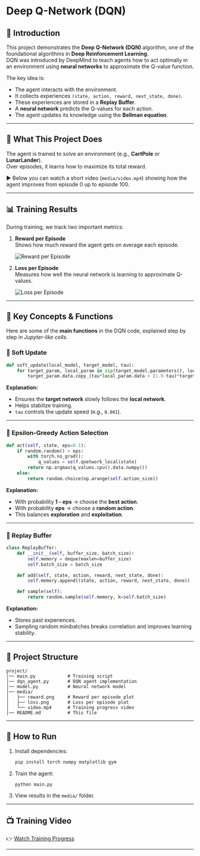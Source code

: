 
# Deep Q-Network (DQN)

## 📌 Introduction
This project demonstrates the **Deep Q-Network (DQN)** algorithm, one of the foundational algorithms in **Deep Reinforcement Learning**.  
DQN was introduced by DeepMind to teach agents how to act optimally in an environment using **neural networks** to approximate the Q-value function.

The key idea is:
- The agent interacts with the environment.
- It collects experiences `(state, action, reward, next_state, done)`.
- These experiences are stored in a **Replay Buffer**.
- A **neural network** predicts the Q-values for each action.
- The agent updates its knowledge using the **Bellman equation**.

---

## 🎯 What This Project Does
The agent is trained to solve an environment (e.g., **CartPole** or **LunarLander**).  
Over episodes, it learns how to maximize its total reward.  

▶️ Below you can watch a short video (`media/video.mp4`) showing how the agent improves from episode 0 up to episode 100.

---

## 📊 Training Results

During training, we track two important metrics:

1. **Reward per Episode**  
   Shows how much reward the agent gets on average each episode.

   ![Reward per Episode](media/reward.png)

2. **Loss per Episode**  
   Measures how well the neural network is learning to approximate Q-values.

   ![Loss per Episode](media/loss.png)

---

## 🧠 Key Concepts & Functions

Here are some of the **main functions** in the DQN code, explained step by step in *Jupyter-like cells*.

### 🔹 Soft Update
```python
def soft_update(local_model, target_model, tau):
    for target_param, local_param in zip(target_model.parameters(), local_model.parameters()):
        target_param.data.copy_(tau*local_param.data + (1.0-tau)*target_param.data)
```
**Explanation:**  
- Ensures the **target network** slowly follows the **local network**.  
- Helps stabilize training.  
- `tau` controls the update speed (e.g., `0.001`).

---

### 🔹 Epsilon-Greedy Action Selection
```python
def act(self, state, eps=0.1):
    if random.random() > eps:
        with torch.no_grad():
            q_values = self.qnetwork_local(state)
        return np.argmax(q_values.cpu().data.numpy())
    else:
        return random.choice(np.arange(self.action_size))
```
**Explanation:**  
- With probability **1 - eps** → choose the **best action**.  
- With probability **eps** → choose a **random action**.  
- This balances **exploration** and **exploitation**.

---

### 🔹 Replay Buffer
```python
class ReplayBuffer:
    def __init__(self, buffer_size, batch_size):
        self.memory = deque(maxlen=buffer_size)
        self.batch_size = batch_size

    def add(self, state, action, reward, next_state, done):
        self.memory.append((state, action, reward, next_state, done))

    def sample(self):
        return random.sample(self.memory, k=self.batch_size)
```
**Explanation:**  
- Stores past experiences.  
- Sampling random minibatches breaks correlation and improves learning stability.

---

## 📂 Project Structure
```
project/
│── main.py            # Training script
│── dqn_agent.py       # DQN agent implementation
│── model.py           # Neural network model
│── media/
│   ├── reward.png     # Reward per episode plot
│   ├── loss.png       # Loss per episode plot
│   └── video.mp4      # Training progress video
│── README.md          # This file
```

---

## 🚀 How to Run
1. Install dependencies:
   ```bash
   pip install torch numpy matplotlib gym
   ```
2. Train the agent:
   ```bash
   python main.py
   ```
3. View results in the `media/` folder.

---

## 📺 Training Video
👉 [Watch Training Progress](media/video.mp4)

---
